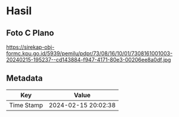 # Hasil

## Foto C Plano

https://sirekap-obj-formc.kpu.go.id/5939/pemilu/pdpr/73/08/16/10/01/7308161001003-20240215-195237--cd143884-f947-4171-80e3-00206ee8a0df.jpg


## Metadata

| Key        | Value               |
| ---------- | ------------------- |
| Time Stamp | 2024-02-15 20:02:38 |



